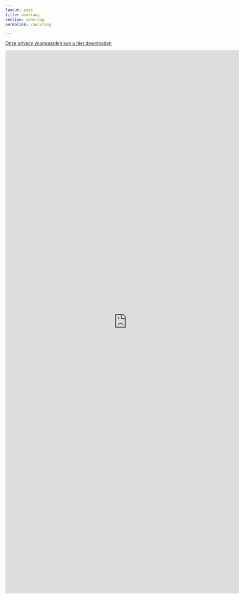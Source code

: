 ```yaml
---
layout: page
title: aanvraag
section: aanvraag
permalink: /aanvraag

---
```



[Onze privacy voorwaarden kun u hier downloaden](../assets/Privacybeleid.pdf)

<iframe src="https://docs.google.com/forms/d/1TOLVVNQJks3JWlBnBfNFbXW6OrRFU7tp5wRp1ggo7Fc/viewform?embedded=true#start=embed" width="760" height="1700" frameborder="0" marginheight="0" marginwidth="0">Bezig met laden...</iframe>
